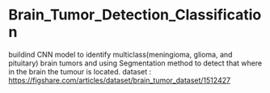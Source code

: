 # Brain_Tumor_Detection_Classification
buildind CNN model to identify multiclass(meningioma, glioma, and pituitary) brain tumors and using Segmentation method to detect that where in the brain the tumour is located.
dataset : 
https://figshare.com/articles/dataset/brain_tumor_dataset/1512427
